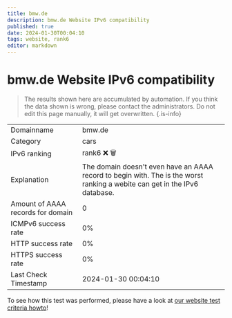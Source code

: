 ```yaml
---
title: bmw.de
description: bmw.de Website IPv6 compatibility
published: true
date: 2024-01-30T00:04:10
tags: website, rank6
editor: markdown
---
```


# bmw.de Website IPv6 compatibility

> The results shown here are accumulated by automation. If you think the data shown is wrong, please contact the administrators. 
> Do not edit this page manually, it will get overwritten.
{.is-info}


|   |   |
| - | - |
| Domainname | bmw.de
| Category | cars |
| IPv6 ranking | rank6 :x: :wastebasket: |
| Explanation | The domain doesn't even have an AAAA record to begin with. The is the worst ranking a webite can get in the IPv6 database. |
| Amount of AAAA records for domain | 0 |
| ICMPv6 success rate | 0%|
| HTTP success rate | 0% |
| HTTPS success rate | 0% |
| Last Check Timestamp | 2024-01-30 00:04:10 |

To see how this test was performed, please have a look at [our website test criteria howto](/howto/testcriteria/website)!

